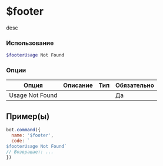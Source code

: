 # $footer
desc
### Использование
```php
$footerUsage Not Found
```

### Опции

| Опция | Описание | Тип | Обязательно |
|--------|-------------|------|----------|
| Usage Not Found |  |  | Да |  
## Пример(ы)

```javascript
bot.command({
  name: '$footer',
  code: `
$footerUsage Not Found`
// Возвращает: ...
})
```